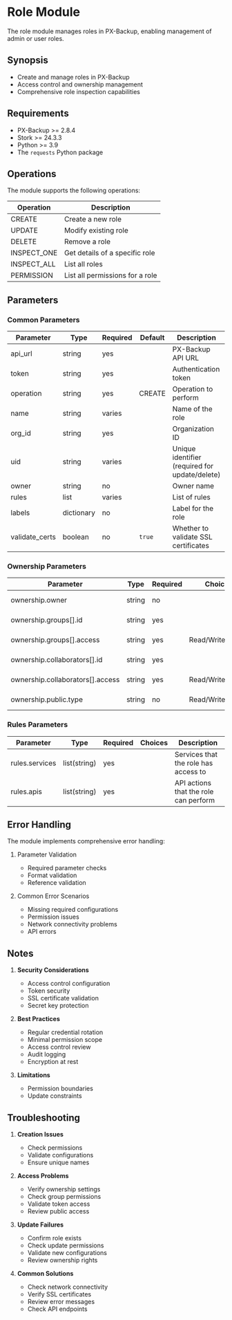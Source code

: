 # Role Module

The role module manages roles in PX-Backup, enabling management of admin or user roles.

## Synopsis

* Create and manage roles in PX-Backup
* Access control and ownership management
* Comprehensive role inspection capabilities

## Requirements

* PX-Backup >= 2.8.4
* Stork >= 24.3.3
* Python >= 3.9
* The `requests` Python package

## Operations

The module supports the following operations:


| Operation        | Description                          |
| ------------------ | -------------------------------------- |
| CREATE           | Create a new role        |
| UPDATE           | Modify existing role     |
| DELETE           | Remove a role            |
| INSPECT_ONE      | Get details of a specific role |
| INSPECT_ALL      | List all roles           |
| PERMISSION       | List all permissions for a role |

## Parameters

### Common Parameters


| Parameter       | Type       | Required | Default | Description                                    | Choices                                    |
| ----------------- | ------------ | ---------- | --------- | ------------------------------------------------ | -------------------------------------------- |
| api_url         | string     | yes      |         | PX-Backup API URL                              |                                            |
| token           | string     | yes      |         | Authentication token                           |                                            |
| operation       | string     | yes      | CREATE  | Operation to perform                           |                                            |
| name            | string     | varies   |         | Name of the role                               |                                            |
| org_id          | string     | yes      |         | Organization ID                                |                                            |
| uid             | string     | varies   |         | Unique identifier (required for update/delete) |                                            |
| owner           | string     | no       |         | Owner name                                     |                                            |
| rules           | list       | varies   |         | List of rules                                  |                                            |
| labels          | dictionary | no       |         | Label for the role                             |                                            |
| validate_certs  | boolean    | no       | `true`  | Whether to validate SSL certificates           |                                            |

### Ownership Parameters


| Parameter                        | Type   | Required | Choices          | Description               |
| ---------------------------------- | -------- | ---------- | ------------------ | --------------------------- |
| ownership.owner                  | string | no       |                  | Owner of the role   |
| ownership.groups[].id            | string | yes      |                  | Group identifier          |
| ownership.groups[].access        | string | yes      | Read/Write/Admin | Group access level        |
| ownership.collaborators[].id     | string | yes      |                  | Collaborator identifier   |
| ownership.collaborators[].access | string | yes      | Read/Write/Admin | Collaborator access level |
| ownership.public.type            | string | no       | Read/Write/Admin | Public access level       |

### Rules Parameters


| Parameter                        | Type   | Required | Choices          | Description               |
| ---------------------------------- | -------- | ---------- | ------------------ | --------------------------- |
| rules.services              | list(string)     | yes     |                  | Services that the role has access to   |
| rules.apis                      | list(string)     | yes      |                  | API actions that the role can perform |

## Error Handling

The module implements comprehensive error handling:

1. Parameter Validation

   - Required parameter checks
   - Format validation
   - Reference validation
2. Common Error Scenarios

   - Missing required configurations
   - Permission issues
   - Network connectivity problems
   - API errors

## Notes

1. **Security Considerations**

   - Access control configuration
   - Token security
   - SSL certificate validation
   - Secret key protection

2. **Best Practices**

   - Regular credential rotation
   - Minimal permission scope
   - Access control review
   - Audit logging
   - Encryption at rest
4. **Limitations**

   - Permission boundaries
   - Update constraints

## Troubleshooting

1. **Creation Issues**

   - Check permissions
   - Validate configurations
   - Ensure unique names
2. **Access Problems**

   - Verify ownership settings
   - Check group permissions
   - Validate token access
   - Review public access
3. **Update Failures**

   - Confirm role exists
   - Check update permissions
   - Validate new configurations
   - Review ownership rights
4. **Common Solutions**

   - Check network connectivity
   - Verify SSL certificates
   - Review error messages
   - Check API endpoints
